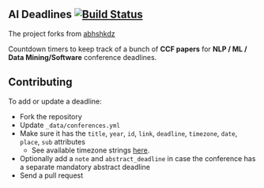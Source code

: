 ## AI Deadlines [![Build Status](https://travis-ci.com/abhshkdz/ai-deadlines.svg?branch=gh-pages)](https://travis-ci.com/abhshkdz/ai-deadlines)

The project forks from [abhshkdz](https://github.com/abhshkdz/ai-deadlines)

Countdown timers to keep track of a bunch of **CCF papers** for **NLP / ML / Data Mining/Software** conference deadlines.

## Contributing

To add or update a deadline:

- Fork the repository
- Update `_data/conferences.yml`
- Make sure it has the `title`, `year`, `id`, `link`, `deadline`, `timezone`, `date`, `place`, `sub` attributes
    + See available timezone strings [here](https://momentjs.com/timezone/).
- Optionally add a `note` and `abstract_deadline` in case the conference has a separate mandatory abstract deadline
- Send a pull request
